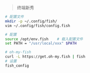 <!-- 
title: Fish
sort: 
--> 

> 终端新秀

```bash
# 配置文件
mkdir -p ~/.config/fish/
vim ~/.config/fish/config.fish

# 配置
source /opt/env.fish	# 载入配置文件
set PATH = "/usr/local/xxx" $PATH

# oh-my-fish
curl -L https://get.oh-my.fish | fish
# 设置
fish_config
```

